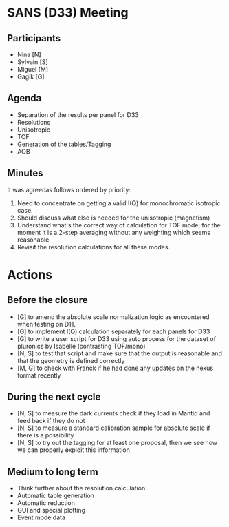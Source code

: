 SANS (D33) Meeting
==================

Participants
------------

- Nina [N]
- Sylvain [S]
- Miguel [M]
- Gagik [G] 

Agenda 
------

- Separation of the results per panel for D33
- Resolutions
- Unisotropic
- TOF
- Generation of the tables/Tagging
- AOB

Minutes
-------

It was agreedas follows ordered by priority:
1. Need to concentrate on getting a valid I(Q) for monochromatic isotropic case.
2. Should discuss what else is needed for the unisotropic (magnetism)
3. Understand what's the correct way of calculation for TOF mode; for the moment it is a 2-step averaging without any weighting which seems reasonable
4. Revisit the resolution calculations for all these modes.

Actions
=======

Before the closure
------------------ 

- [G] to amend the absolute scale normalization logic as encountered when testing on D11.
- [G] to implement I(Q) calculation separately for each panels for D33
- [G] to write a user script for D33 using auto process for the dataset of pluronics by Isabelle (contrasting TOF/mono)
- [N, S] to test that script and make sure that the output is reasonable and that the geometry is defined correctly
- [M, G] to check with Franck if he had done any updates on the nexus format recently

During the next cycle
---------------------

- [N, S] to measure the dark currents check if they load in Mantid and feed back if they do not
- [N, S] to measure a standard calibration sample for absolute scale if there is a possibility
- [N, S] to try out the tagging for at least one proposal, then we see how we can properly exploit this information

Medium to long term
-------------------

- Think further about the resolution calculation
- Automatic table generation
- Automatic reduction
- GUI and special plotting
- Event mode data




